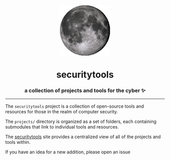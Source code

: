 <p align="center">
  <a href="http://endless.horse">
    <img src=moon.gif alt="spinning-moon" />
  </a>
</p>

<h1 align="center">
  securitytools
</h1>

<h3 align="center">
  a collection of projects and tools for the cyber ✨
</h3>

---

The `securitytools` project is a collection of open-source tools and resources for those in the realm of computer security.

The `projects/` directory is organized as a set of folders, each containing submodules that link to individual tools and resources.

The [securitytools](https://joshhighet.github.com/securitytools) site provides a centralized view of all of the projects and tools within.

If you have an idea for a new addition, please open an issue
